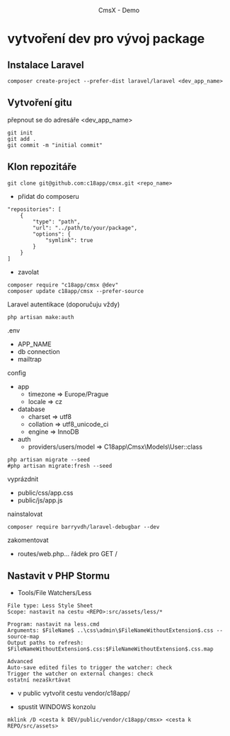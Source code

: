 <p align="center">CmsX - Demo</p>

# vytvoření dev pro vývoj package

## Instalace Laravel

```
composer create-project --prefer-dist laravel/laravel <dev_app_name>
```

## Vytvoření gitu

přepnout se do adresáře <dev_app_name>
```
git init
git add .
git commit -m "initial commit"
```

## Klon repozitáře

```
git clone git@github.com:c18app/cmsx.git <repo_name>
```

- přidat do composeru
```
"repositories": [
    {
        "type": "path",
        "url": "../path/to/your/package",
        "options": {
            "symlink": true
        }
    }
]
```
- zavolat
```
composer require "c18app/cmsx @dev"
composer update c18app/cmsx --prefer-source
```
Laravel autentikace (doporučuju vždy)
```
php artisan make:auth
```
.env
- APP_NAME
- db connection
- mailtrap

config
- app
    - timezone => Europe/Prague
    - locale => cz
- database
    - charset => utf8
    - collation => utf8_unicode_ci
    - engine => InnoDB
- auth
    - providers/users/model => C18app\Cmsx\Models\User::class    

```
php artisan migrate --seed
#php artisan migrate:fresh --seed
```
vyprázdnit
- public/css/app.css
- public/js/app.js

nainstalovat
```
composer require barryvdh/laravel-debugbar --dev
```

zakomentovat
- routes/web.php... řádek pro GET /

## Nastavit v PHP Stormu

- Tools/File Watchers/Less

```
File type: Less Style Sheet
Scope: nastavit na cestu <REPO>:src/assets/less/*

Program: nastavit na less.cmd
Arguments: $FileName$ ..\css\admin\$FileNameWithoutExtension$.css --source-map
Output paths to refresh: $FileNameWithoutExtension$.css:$FileNameWithoutExtension$.css.map

Advanced
Auto-save edited files to trigger the watcher: check
Trigger the watcher on external changes: check
ostatní nezaškrtávat
```

- v public vytvořit cestu vendor/c18app/

- spustit WINDOWS konzolu
```
mklink /D <cesta k DEV/public/vendor/c18app/cmsx> <cesta k REPO/src/assets>
```
